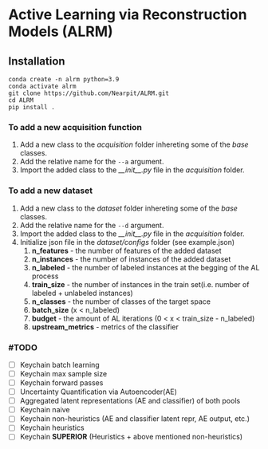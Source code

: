 # Active Learning via Reconstruction Models (ALRM)

## Installation

```
conda create -n alrm python=3.9
conda activate alrm  
git clone https://github.com/Nearpit/ALRM.git
cd ALRM
pip install .
```

### To add a new acquisition function

1. Add a new class to the _acquisition_ folder inhereting some of the _base_ classes.
2. Add the relative name for the `--a` argument.
3. Import the added class to the _\_\_init\_\_.py_ file in the _acquisition_ folder.

### To add a new dataset

1. Add a new class to the _dataset_ folder inhereting some of the _base_ classes.
2. Add the relative name for the `--d` argument.
3. Import the added class to the _\_\_init\_\_.py_ file in the _acquisition_ folder.
4. Initialize json file in the _dataset/configs_ folder (see example.json)
   1. __n_features__ - the number of features of the added dataset
   2. __n_instances__ - the number of instances of the added dataset
   3. __n_labeled__ - the number of labeled instances at the begging of the AL process
   4. __train_size__ - the number of instances in the train set(i.e. number of labeled  + unlabeled instances)
   5. __n_classes__ - the number of classes of the target space
   6. __batch_size__ (x < n_labeled)
   7. __budget__ - the amount of AL iterations (0 < x < train_size - n_labeled)
   8. __upstream_metrics__ - metrics of the classifier

### \#TODO

- [ ] Keychain batch learning
- [ ] Keychain max sample size
- [ ] Keychain forward passes
- [ ] Uncertainty Quantification via Autoencoder(AE)
- [ ] Aggregated latent representations (AE and classifier) of both pools
- [ ] Keychain naive
- [ ] Keychain non-heuristics (AE and classifier latent repr, AE output, etc.)
- [ ] Keychain heuristics
- [ ] Keychain __SUPERIOR__ (Heuristics + above mentioned non-heuristics)
